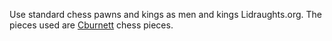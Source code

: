 Use standard chess pawns and kings as men and kings Lidraughts.org.
The pieces used are [Cburnett](https://en.wikipedia.org/wiki/User:Cburnett/GFDL_images/Chess) chess pieces.
